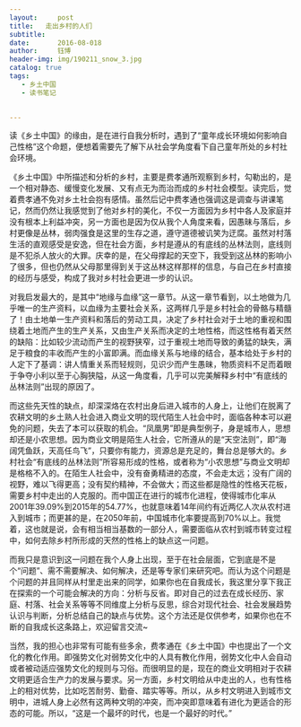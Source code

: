```yaml
---
layout:     post
title:   走出乡村的人们
subtitle: 
date:       2016-08-018
author:     钰博
header-img: img/190211_snow_3.jpg
catalog: true
tags:
   - 乡土中国
   - 读书笔记
   

---
```


读《乡土中国》的缘由，是在进行自我分析时，遇到了“童年成长环境如何影响自己性格”这个命题，便想着需要先了解下从社会学角度看下自己童年所处的乡村社会环境。

《乡土中国》中所描述和分析的乡村，主要是费孝通所观察到乡村，勾勒出的，是一个相对静态、缓慢变化发展、又有点无为而治而成的乡村社会模型。读完后，觉着费孝通不免对乡土社会抱有感情。虽然后记中费孝通也强调这是调查与讲课笔记，然而仍然让我感觉到了他对乡村的美化，不仅一方面因为乡村中各人及家庭并没有根本上利益冲突，另一方面也是因为仅从我个人角度来看，因愚昧与落后，乡村更像是丛林，弱肉强食是这里的生存之道，遵守道德被讥笑为迂腐。虽然对村落生活的直观感受是安逸，但在社会方面，乡村是遵从的有底线的丛林法则，底线则是不犯杀人放火的大罪。庆幸的是，在父母撑起的天空下，我受到这丛林的影响小了很多，但也仍然从父母那里得到关于这丛林这样那样的信息，与自己在乡村直接的经历与感受，构成了我对乡村社会更进一步的认识。

对我启发最大的，是其中“地缘与血缘”这一章节。从这一章节看到，以土地做为几乎唯一的生产资料，以血缘为主要社会关系，这两样几乎是乡村社会的骨骼与精髓了！由土地单一生产资料和落后的劳动工具，决定了乡村社会对于土地的重视和围绕着土地而产生的生产关系，又由生产关系而决定的土地性格，而这性格有着天然的缺陷：比如较少流动而产生的视野狭窄，过于重视土地而导致的勇猛的缺失，满足于粮食的丰收而产生的小富即满。而血缘关系与地缘的结合，基本给处于乡村的人定下了基调：讲人情重关系而轻规则，见识少而产生愚昧，物质资料不足而着眼于争夺小利以至于心胸狭隘，从这一角度看，几乎可以完美解释乡村中“有底线的丛林法则”出现的原因了。

而这些先天性的缺点，却深深烙在农村出身后进入城市的人身上，让他们在脱离了农耕文明的乡土熟人社会进入商业文明的现代陌生人社会中时，面临各种本可以避免的问题，失去了本可以获取的机会。“凤凰男”即是典型例子，身是城市人，思想却还是小农思想。因为商业文明是陌生人社会，它所遵从的是“天空法则”，即“海阔凭鱼跃，天高任鸟飞”，只要你有能力，资源总是充足的，舞台总是够大的。乡村社会“有底线的丛林法则”所容易形成的性格，或者称为“小农思想”与商业文明却是格格不入的。在陌生人社会中，没有奋勇精进的态度，不会走太远；没有广阔的视野，难以飞得更高；没有契约精神，不会做大；而这些都是隐性的性格天花板，需要乡村中走出的人克服的。而中国正在进行的城市化进程，使得城市化率从2001年39.09%到2015年的54.77%，也就意味着14年间约有近两亿人次从农村进入到城市；而更甚的是，在2050年前，中国城市化率要提高到70%以上。我觉着，这也就是说，会有相当相当基数的一部分人，需要面临从农村到城市转变过程中，如何去除乡村所形成的天然的性格上的缺点这一问题。

而我只是意识到这一问题在我个人身上出现，至于在社会层面，它到底是不是个“问题”、需不需要解决、如何解决，还是等专家们来研究吧。而认为这个问题是个问题的并且同样从村里走出来的同学，如果你也在自我成长，我这里分享下我正在探索的一个可能会解决的方向：分析与反省。即对自己的过去在成长经历、家庭、村落、社会关系等等不同维度上分析与反思，综合对现代社会、社会发展趋势认识与判断，分析总结自己的缺点与优势。这个方法还是仅供参考，如果你也在不断的自我成长这条路上，欢迎留言交流~

当然，我的担心也非常有可能有些多余，费孝通在《乡土中国》中也提出了一个文化的教化作用。即强势文化对弱势文化中的人具有教化作用，弱势文化中人会自动或者被动适应强势文化的规则与习俗。而很明显的是，现在的商业文明相对于农耕文明更适合生产力的发展与要求。另一方面，乡村文明给从中走出的人，也有性格上的相对优势，比如吃苦耐劳、勤奋、踏实等等。所以，从乡村文明进入到城市文明中，进城人身上必然有这两种文明的冲突，而冲突即意味着有进化为更适合的形态的可能。所以，“这是一个最坏的时代，也是一个最好的时代。”